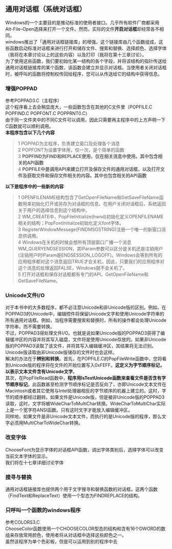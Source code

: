 ## 通用对话框（系统对话框）  
Windows的一个主要目的是推动标准的使用者接口。几乎所有软件厂商都采用Alt-File-Open选择来打开一个文件。然而，实际的文件**开启对话框**却经常各不相同。  
windows推出了「通用对话框链接库」的增强。这个链接库由几个函数组成，这些函数启动标准对话框来进行打开和储存文件、搜索和替换、选择颜色、选择字体（我将在本章讨论以上的这些内容）以及打印（我将在第十三章讨论）。   
为了使用这些函数，我们要初始化某一结构的各个字段，并将该结构的指针传送给通用对话框链接库的某个函数，该函数会建立并显示对话框。当使用者关闭对话框时，被呼叫的函数将控制权传回给程序，您可以从传送给它的结构中获得信息。
### 增强POPPAD
参考POPPAD3.C（主程序）   
这个程序看上去会稍显庞大，一些函数包含在其他的C文件里（POPFILE.C POPFIND.C POPFONT.C POPPRNT0.C）   
由于同一文件夹中的不同C文件可以调用，因此只需要再主程序中的上方声明一下C函数就可以顺利调用。  
**本程序包含以下几个内容**   
> 1 POPPAD为主程序，负责建立窗口及处理各个消息   
> 2 POPFONT为设置字体用，仅一次，是个简单的函数   
> 3 **POPFIND为FIND和REPLACE使用，仅在相关消息中使用。其中包含相关的API函数**   
> 4 **POPFILE中是调用API来建立打开及保存文件的通用对话框，以及打开文件及获取文件和保存文件相关的内容。其中也包含相关的API函数**    


**以下是程序中的一些新的内容**
> 1 OPENFILENAME结构包含了GetOpenFileName和GetSaveFileName函数用来初始化打开或另存为对话框的信息。在用户关闭对话框后，系统返回关于用户的选择信息到这个结构中。  
> 2 WM_CREATE中，PopFileInitialize(hwnd)初始化定义OPENFILENAME相关的结构；PopFontInitialize初始化定义font字体。   
> 3 RegisterWindowMessage(FINDMSGSTRING)注册一个唯一的新窗口消息供调用。   
> 4 Windows在关机的时候会想所有顶层窗口广播一个消息WM_QUERYENDSESSION，其lParam参数可以区分是关机还是注销用户(注销用户时lParam是ENDSESSION_LOGOFF)。Windows会等到所有的应用程序都对这个消息返回TRUE才会关机，因此，只要我们的应用程序对这个消息的处理返回FALSE，Windows就不会关机了。    
> 5 打开对话框和保存对话框都有专门的API，GetOpenFileName和GetSaveFileName。   
### Unicode文件I/O  
对于本书中的大多数程序，都不必注意Unicode和非Unicode版的区别。例如，在POPPAD3的Unicode中，编辑控件将保留Unicode文字和使用Unicode字符串的所有通用对话框。例如，当程序需要搜索和替换时，所有的操作都会处理Unicode字符串，而不需要转换。  
不过，POPPAD3得处理文件I/O。也就是说如果Unicode版的POPPAD3获得了编辑缓冲区的内容并将其写入磁盘，文件将是使用Unicode存放的。如果非Unicode版的POPPAD3读取了该文件，并将其写入编辑缓冲区，其结果将无法识别。Unicode版读取由非Unicode版储存的文件时也会这样。  
解决的办法在于**辨别和转换**。首先，在POPFILE.C的PopFileWrite函数中，您将看到Unicode版的程序将在文件的开始位置写入0xFEFF。**这定义为字节顺序标记，以表示文本文件含有Unicode文字**。   
其次，在PopFileRead函数中，**程序用IsTextUnicode函数来查看文件是否含有字节顺序标记**。此函数甚至检测字节顺序标记是否反向了，亦即Unicode文本文件在Macintosh或者其它使用与Intel处理器相反的字节顺序的机器上建立的。这时，字节的顺序都经过翻转。如果文件是Unicode版，但是被非Unicode版的POPPAD3读取，这时，文字将被WideCharToMultiChar转换。WideCharToMultiChar实际上是一个宽字符ANSI函数。只有这时文字才能放入编辑缓冲区。    
同样地，如果文件是非Unicode文本文件，而执行的是Unicode版的程序，那么文字必须用MultiCharToWideChar转换。
### 改变字体
ChooseFont为显示字体的对话框API函数，调出字体类别后，选择字体可以改变当前文本字体的显示。   
我们将在十七章详细讨论字体
### 搜寻与替换
通用对话框链接库也提供两个用于文字搜寻和替换函数的对话框，这两个函数（FindText和ReplaceText）使用一个型态为FINDREPLACE的结构。
### 只呼叫一个函数的windows程序
参考COLORS3.C  
ChooseColor函数使用一个CHOOSECOLOR型态的结构和含有16个DWORD的数组来存放常用颜色，使用者将从对话框中选择这些颜色之一。   
虽然该程序为单个色彩板，但是可以运用到别的程序中去 